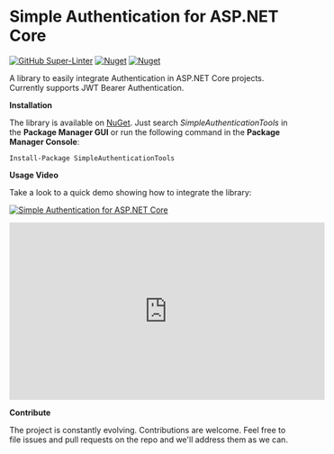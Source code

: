 # Simple Authentication for ASP.NET Core

[![GitHub Super-Linter](https://github.com/marcominerva/SimpleAuthentication/workflows/Lint%20Code%20Base/badge.svg)](https://github.com/marketplace/actions/super-linter)
[![Nuget](https://img.shields.io/nuget/v/SimpleAuthenticationTools)](https://www.nuget.org/packages/SimpleAuthenticationTools)
[![Nuget](https://img.shields.io/nuget/dt/SimpleAuthenticationTools)](https://www.nuget.org/packages/SimpleAuthenticationTools)


A library to easily integrate Authentication in ASP.NET Core projects. Currently supports JWT Bearer Authentication.

**Installation**

The library is available on [NuGet](https://www.nuget.org/packages/SimpleAuthenticationTools). Just search *SimpleAuthenticationTools* in the **Package Manager GUI** or run the following command in the **Package Manager Console**:

    Install-Package SimpleAuthenticationTools

**Usage Video**

Take a look to a quick demo showing how to integrate the library:

[![Simple Authentication for ASP.NET Core](https://img.youtube.com/vi/P8atWWzm6Xk/0.jpg)](https://www.youtube.com/watch?v=P8atWWzm6Xk)

<iframe width="560" height="315" src="https://www.youtube.com/embed/P8atWWzm6Xk" title="Simple Authentication for ASP.NET Core" frameborder="0" allow="accelerometer; autoplay; clipboard-write; encrypted-media; gyroscope; picture-in-picture" allowfullscreen></iframe>

**Contribute**

The project is constantly evolving. Contributions are welcome. Feel free to file issues and pull requests on the repo and we'll address them as we can. 
